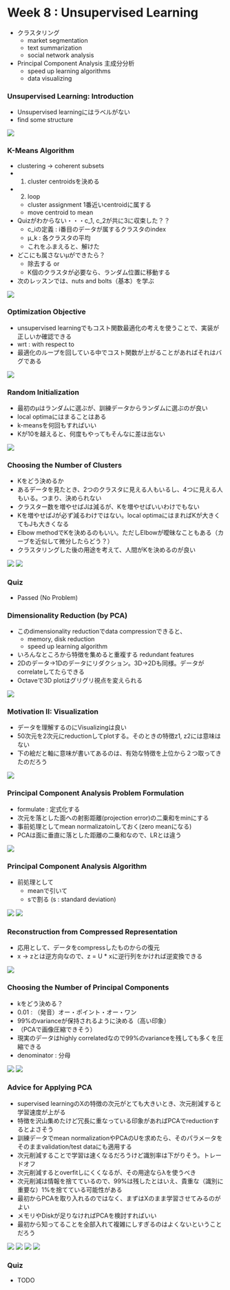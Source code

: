 # Week 8 : Unsupervised Learning

* クラスタリング
	* market segmentation
	* text summarization
	* social network analysis
* Principal Component Analysis 主成分分析
	* speed up learning algorithms
	* data visualizing
	
### Unsupervised Learning: Introduction

* Unsupervised learningにはラベルがない
* find some structure

![](./applications.png)

### K-Means Algorithm

* clustering -> coherent subsets
* 1. cluster centroidsを決める
* 2. loop
	* cluster assignment 1番近いcentroidに属する
	* move centroid to mean
* Quizがわからない・・・c_1, c_2が共に3に収束した？？
	* c_iの定義 : i番目のデータが属するクラスタのindex
	* μ_k : 各クラスタの平均
	* これをふまえると、解けた
* どこにも属さないμができたら？
	* 除去する or
	* K個のクラスタが必要なら、ランダム位置に移動する
* 次のレッスンでは、nuts and bolts（基本）を学ぶ

![](./k-means.png)


### Optimization Objective

* unsupervised learningでもコスト関数最適化の考えを使うことで、実装が正しいか確認できる
* wrt : with respect to
* 最適化のループを回している中でコスト関数が上がることがあればそれはバグである

![](./optimization.png)

### Random Initialization

* 最初のμはランダムに選ぶが、訓練データからランダムに選ぶのが良い
* local optimaにはまることはある
* k-meansを何回もすればいい
* Kが10を越えると、何度もやってもそんなに差は出ない

![](./run-multiple-times.png)

### Choosing the Number of Clusters

* Kをどう決めるか
* あるデータを見たとき、2つのクラスタに見える人もいるし、4つに見える人もいる。つまり、決められない
* クラスター数を増やせばJは減るが、Kを増やせばいいわけでもない
* Kを増やせばJが必ず減るわけではない。local optimaにはまればKが大きくてもJも大きくなる
* Elbow methodでKを決めるのもいい。ただしElbowが曖昧なこともある（カーブを近似して微分したらどう？）
* クラスタリングした後の用途を考えて、人間がKを決めるのが良い

![](./elbow-method.png)
![](./human-choose-K.png)

### Quiz

* Passed (No Problem)

### Dimensionality Reduction (by PCA)

* このdimensionality reductionでdata compressionできると、
	* memory, disk reduction
	* speed up learning algorithm
* いろんなところから特徴を集めると重複する redundant features
* 2Dのデータ→1Dのデータにリダクション。3D->2Dも同様。データがcorrelateしてたらできる
* Octaveで3D plotはグリグリ視点を変えられる

![](./3D-to-2D-reduction.png)

### Motivation II: Visualization

* データを理解するのにVisualizingは良い
* 50次元を2次元にreductionしてplotする。そのときの特徴z1, z2には意味はない
* 下の絵だと軸に意味が書いてあるのは、有効な特徴を上位から２つ取ってきたのだろう

![](./visualize-GDP.png)

### Principal Component Analysis Problem Formulation

* formulate : 定式化する
* 次元を落とした面への射影距離(projection error)の二乗和をminにする
* 事前処理としてmean normalizatoinしておく(zero meanになる)
* PCAは面に垂直に落とした距離の二乗和なので、LRとは違う

![](formulate.png)

### Principal Component Analysis Algorithm

* 前処理として
	* meanで引いて
	* sで割る (s : standard deviation)

![](./PCA-algorithm.png)
![](./PCA-summary.png)

### Reconstruction from Compressed Representation

* 応用として、データをcompressしたものからの復元
* x -> zとは逆方向なので、z = U * xに逆行列をかければ逆変換できる

![](./reconstruction-from-compressed.png)

### Choosing the Number of Principal Components

* kをどう決める？
* 0.01 : （発音）オー・ポイント・オー・ワン
* 99%のvarianceが保持されるように決める（高い印象）
* （PCAで画像圧縮できそう）
* 現実のデータはhighly correlatedなので99%のvarianceを残しても多くを圧縮できる
* denominator : 分母

![](./99-percent-retained.png)
![](./choosing-K.png)

### Advice for Applying PCA

* supervised learningのXの特徴の次元がとても大きいとき、次元削減すると学習速度が上がる
* 特徴を沢山集めたけど冗長に重なっている印象があればPCAでreductionするとよさそう
* 訓練データでmean normalizationやPCAのUを求めたら、そのパラメータをそのままvalidation/test dataにも適用する
* 次元削減することで学習は速くなるだろうけど識別率は下がりそう。トレードオフ
* 次元削減するとoverfitしにくくなるが、その用途ならλを使うべき
* 次元削減は情報を捨てているので、99%は残したとはいえ、貴重な（識別に重要な）1%を捨てている可能性がある
* 最初からPCAを取り入れるのではなく、まずはXのまま学習させてみるのがよい
* メモリやDiskが足りなければPCAを検討すればいい
* 最初から知ってることを全部入れて複雑にしすぎるのはよくないということだろう

![](./PCA-for-speedup.png)
![](./application-of-PCA.png)
![](./dont-use-PCA-to-prevent-overfitting.png)
![](./at-first-dont-make-complex-system.png)

### Quiz

* TODO